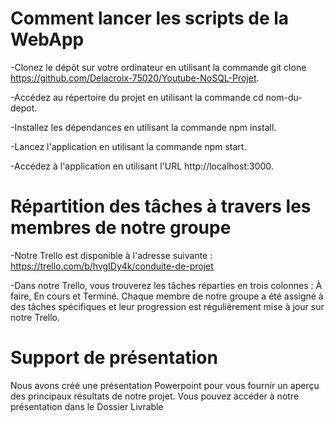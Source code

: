 # Comment lancer les scripts de la WebApp

  -Clonez le dépôt sur votre ordinateur en utilisant la commande git clone https://github.com/Delacroix-75020/Youtube-NoSQL-Projet.
  
  -Accédez au répertoire du projet en utilisant la commande cd nom-du-depot.
  
  -Installez les dépendances en utilisant la commande npm install.
  
  -Lancez l'application en utilisant la commande npm start.
  
  -Accédez à l'application en utilisant l'URL http://localhost:3000.

# Répartition des tâches à travers les membres de notre groupe

  -Notre Trello est disponible à l'adresse suivante : https://trello.com/b/hvgIDy4k/conduite-de-projet

  -Dans notre Trello, vous trouverez les tâches réparties en trois colonnes : À faire, En cours et Terminé. Chaque membre de notre groupe a été assigné à des tâches            spécifiques et leur progression est régulièrement mise à jour sur notre Trello.

# Support de présentation

  Nous avons créé une présentation Powerpoint pour vous fournir un aperçu des principaux résultats de notre projet. Vous pouvez accéder à notre présentation dans le Dossier Livrable
